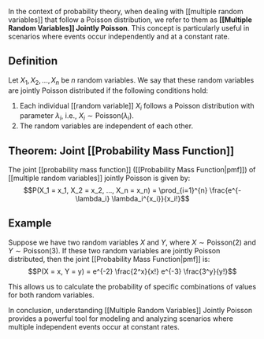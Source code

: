 

In the context of probability theory, when dealing with [[multiple random variables]] that follow a Poisson distribution, we refer to them as **[[Multiple Random Variables]] Jointly Poisson**. This concept is particularly useful in scenarios where events occur independently and at a constant rate.

## Definition
Let $X_1, X_2, ..., X_n$ be $n$ random variables. We say that these random variables are jointly Poisson distributed if the following conditions hold:
1. Each individual [[random variable]] $X_i$ follows a Poisson distribution with parameter $\lambda_i$, i.e., $X_i \sim \text{Poisson}(\lambda_i)$.
2. The random variables are independent of each other.

## Theorem: Joint [[Probability Mass Function]]
The joint [[probability mass function]] ([[Probability Mass Function|pmf]]) of [[multiple random variables]] jointly Poisson is given by:
$$P(X_1 = x_1, X_2 = x_2, ..., X_n = x_n) = \prod_{i=1}^{n} \frac{e^{-\lambda_i} \lambda_i^{x_i}}{x_i!}$$

## Example
Suppose we have two random variables $X$ and $Y$, where $X \sim \text{Poisson}(2)$ and $Y \sim \text{Poisson}(3)$. If these two random variables are jointly Poisson distributed, then the joint [[Probability Mass Function|pmf]] is:
$$P(X = x, Y = y) = e^{-2} \frac{2^x}{x!} e^{-3} \frac{3^y}{y!}$$

This allows us to calculate the probability of specific combinations of values for both random variables.

In conclusion, understanding [[Multiple Random Variables]] Jointly Poisson provides a powerful tool for modeling and analyzing scenarios where multiple independent events occur at constant rates.